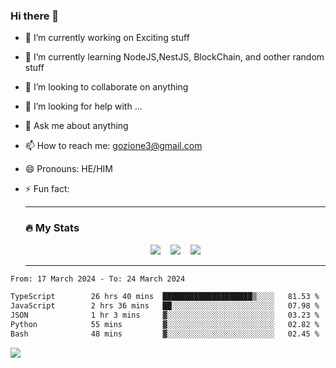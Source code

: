 ### Hi there 👋

<!--
**charlieScript/charlieScript** is a ✨ _special_ ✨ repository because its `README.md` (this file) appears on your GitHub profile.

Here are some ideas to get you started: -->

- 🔭 I’m currently working on Exciting stuff
- 🌱 I’m currently learning NodeJS,NestJS, BlockChain, and oother random stuff
- 👯 I’m looking to collaborate on anything
- 🤔 I’m looking for help with ...
- 💬 Ask me about anything
- 📫 How to reach me: gozione3@gmail.com
- 😄 Pronouns: HE/HIM
- ⚡ Fun fact:


  ---

  ### :fire: My Stats

  <div id="stats" align="center">
  <img src="http://github-readme-streak-stats.herokuapp.com?user=charlieScript&theme=dark&date_format=M%20j%5B%2C%20Y%5D" />&nbsp;&nbsp;&nbsp;
  <img src="https://github-readme-stats.vercel.app/api/top-langs/?username=charlieScript&layout=compact&theme=vision-friendly-dark"/>&nbsp;&nbsp;&nbsp;
  <img src="https://github-readme-stats.vercel.app/api?username=charlieScript&show_icons=true&theme=radical"/>
  </div>

  ---



<!--START_SECTION:waka-->

```txt
From: 17 March 2024 - To: 24 March 2024

TypeScript        26 hrs 40 mins  ████████████████████▒░░░░   81.53 %
JavaScript        2 hrs 36 mins   ██░░░░░░░░░░░░░░░░░░░░░░░   07.98 %
JSON              1 hr 3 mins     ▓░░░░░░░░░░░░░░░░░░░░░░░░   03.23 %
Python            55 mins         ▓░░░░░░░░░░░░░░░░░░░░░░░░   02.82 %
Bash              48 mins         ▓░░░░░░░░░░░░░░░░░░░░░░░░   02.45 %
```

<!--END_SECTION:waka-->
![](https://komarev.com/ghpvc/?username=charlieScript)

